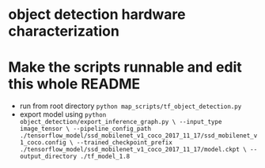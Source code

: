 # object detection hardware characterization
# Make the scripts runnable and edit this whole README

* run from root directory `python map_scripts/tf_object_detection.py`
* export model using `python object_detection/export_inference_graph.py \
    --input_type image_tensor \
    --pipeline_config_path ./tensorflow_model/ssd_mobilenet_v1_coco_2017_11_17/ssd_mobilenet_v1_coco.config \
    --trained_checkpoint_prefix ./tensorflow_model/ssd_mobilenet_v1_coco_2017_11_17/model.ckpt \
    --output_directory ./tf_model_1.8`
    

